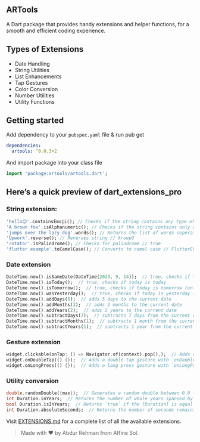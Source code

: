## ARTools

A Dart package that provides handy extensions and helper functions, for a smooth and efficient coding experience.

## Types of Extensions
- Date Handling <br>
- String Utilities <br>
- List Enhancements <br>
- Tap Gestures <br>
- Color Conversion <br>
- Number Utilities <br>
- Utility Functions


## Getting started

Add dependency to your `pubspec.yaml` file & run pub get
```yaml
dependencies:
  artools: ^0.0.3+2
```

And import package into your class file

```dart
import 'package:artools/artools.dart';
```
## Here’s a quick preview of dart_extensions_pro
### String extension:

```dart
'hello😊'.containsEmoji(); // Checks if the string contains any type of emoji.
'A brown fox'.isAlphanumeric(); // Checks if the string contains only alphanumeric characters.
'jumps over the lazy dog'.words(); // Returns the list of words seperated by single space in a sentence
'Upwork'.reverse(); // Reverses string // krowpU
'rotator'.isPalindrome(); // Checks for palindrome // true
'flutter example'.toCamelCase(); // Converts to camel case // FlutterExample
```

### Date extension

```dart
DateTime.now().isSameDate(DateTime(2023, 9, 14));  // true, checks if today matches the provided date
DateTime.now().isToday();  // true, checks if today is today
DateTime.now().isTomorrow();  // true, checks if today is tomorrow (unlikely)
DateTime.now().wasYesterday();  // true, checks if today is yesterday (false)
DateTime.now().addDays(5);  // adds 5 days to the current date
DateTime.now().addMonths(3);  // adds 3 months to the current date
DateTime.now().addYears(2);  // adds 2 years to the current date
DateTime.now().subtractDays(7);  // subtracts 7 days from the current date
DateTime.now().subtractMonths(1);  // subtracts 1 month from the current date
DateTime.now().subtractYears(1);  // subtracts 1 year from the current date
```

### Gesture extension

```dart
widget.clickable(onTap: () => Navigator.of(context).pop(),);  // Adds a basic tap gesture with `clickable()`
widget.onDoubleTap(() {});  // Adds a double-tap gesture with `onDoubleTap()`
widget.onLongPress(() {});  // Adds a long press gesture with `onLongPress()`
``` 


### Utility conversion

```dart
double.randomDouble({max});  // Generates a random double between 0.0 (inclusive) and 1.0 (exclusive).
int Duration.inYears;  // Returns the number of whole years spanned by this [Duration].
bool Duration.isInYears;  // Returns `true` if the [Duration] is equal to or longer than one year.
int Duration.absoluteSeconds;  // Returns the number of seconds remaining after accounting for whole minutes.
```

Visit [EXTENSIONS.md](https://github.com/mani53-dev/artools/blob/main/DOC_EXTENSION.md) for a complete list of all the available extensions.

>Made with ❤️ by Abdur Rehman from Affine Sol.

